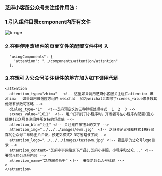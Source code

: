 ### 芝麻小客服公众号关注组件用法：

### 1.引入组件目录component内所有文件

![image](https://raw.githubusercontent.com/hotapp8/gzh_attention/master/01.png)

### 2.在要使用改组件的页面文件的配置文件中引入
```
  "usingComponents": {
    "attention": "../components/attention/attention"
  },
```
### 3.在想引入公众号关注组件的地方加入如下调用代码
```
<attention 
  attention_type="zhima"   <!-- 这里如果调用芝麻小客服关注组件attention 填 zhima   如果调用微信官方组件 weichat  如为weichat后面除了scenes_value求参数其他所有参数可省略 -->
  dialog_type="1"   <!--芝麻预定义的三种弹框处理样式  1  2  3 -->
  scenes_value="1011"  <!-- 用户扫码打开小程序时，开发者可在小程序内配置(官方提供)公众号关注组件所支持的场景值 -->
  attention_btn="关注" <!-- 关注组件按钮上的文字 -->
  attention_img="../../../images/ewm.jpg"  <!-- 芝麻预定义弹框样式1执行保存的公众号二维码图片目录，预定义样式2 3可省略该字段 -->
  attention_logo="../../../images/testewm.jpg" <!-- 要显示的公众号logo目录 -->
  attention_content="芝麻小事网络旗下产品1.芝麻小客服，小程序和公众..." <!--  要显示的公众号内容 -->
  attention_name="芝麻服务助手" <!--  要显示的公众号标题 -->
>
</attention>
```
